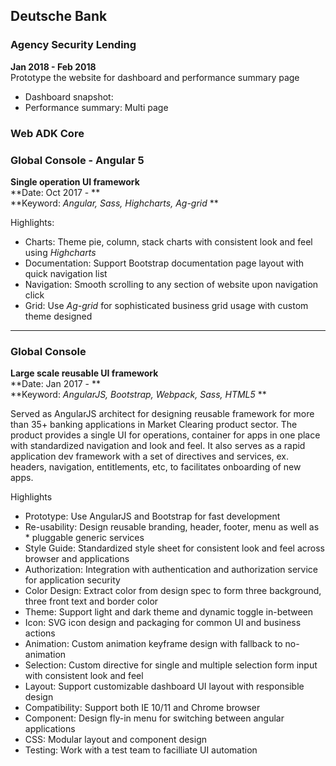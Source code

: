 ## Deutsche Bank
### Agency Security Lending 
**Jan 2018 - Feb 2018**  
Prototype the website for dashboard and performance summary page
* Dashboard snapshot: 
* Performance summary: Multi page

### Web ADK Core

### Global Console - Angular 5
**Single operation UI framework**  
**Date: Oct 2017 - **  
**Keyword: *Angular, Sass, Highcharts, Ag-grid* **

Highlights:
* Charts: Theme pie, column, stack charts with consistent look and feel using *Highcharts*
* Documentation: Support Bootstrap documentation page layout with quick navigation list
* Navigation: Smooth scrolling to any section of website upon navigation click
* Grid: Use *Ag-grid* for sophisticated business grid usage with custom theme designed

-----------
### Global Console
**Large scale reusable UI framework**   
**Date: Jan 2017 - **  
**Keyword: *AngularJS, Bootstrap, Webpack, Sass, HTML5* **  

Served as AngularJS architect for designing reusable framework for more than 35+ banking applications in Market Clearing product sector. The product provides a single UI for operations, container for apps in one place with standardized navigation and look and feel. It also serves as a rapid application dev framework with a set of directives and services, ex. headers, navigation, entitlements, etc, to facilitates onboarding of new apps.

Highlights
* Prototype: Use AngularJS and Bootstrap for fast development
* Re-usability: Design reusable branding, header, footer, menu as well as * pluggable generic services
* Style Guide: Standardized style sheet for consistent look and feel across browser and applications
* Authorization: Integration with authentication and authorization service for application security
* Color Design: Extract color from design spec to form three background, three front text and border color
* Theme: Support light and dark theme and dynamic toggle in-between
* Icon: SVG icon design and packaging for common UI and business actions
* Animation: Custom animation keyframe design with fallback to no-animation
* Selection: Custom directive for single and multiple selection form input with consistent look and feel
* Layout: Support customizable dashboard UI layout with responsible design
* Compatibility: Support both IE 10/11 and Chrome browser
*  Component: Design fly-in menu for switching between angular applications
*  CSS: Modular layout and component design
*  Testing: Work with a test team to facilliate UI automation